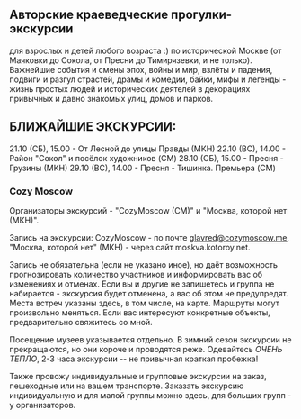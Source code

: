## Авторские краеведческие прогулки-экскурсии
для взрослых и детей любого возраста :) по исторической Москве (от Маяковки до Сокола, от Пресни до Тимирязевки, и не только). Важнейшие события и смены эпох, войны и мир, взлёты и падения, подвиги и разгул страстей, драмы и комедии, байки, мифы и легенды - жизнь простых людей и исторических деятелей в декорациях привычных и давно знакомых улиц, домов и парков.

## БЛИЖАЙШИЕ ЭКСКУРСИИ:
21.10 (СБ), 15.00 - От Лесной до улицы Правды (МКН)
22.10 (ВС), 14.00 - Район "Сокол" и посёлок художников (CM)
28.10 (СБ), 15.00 - Пресня - Грузины (МКН)
29.10 (ВС), 14.00 - Пресня - Тишинка. Премьера (CM)

### Cozy Moscow
Организаторы экскурсий - "CozyMoscow (CM)" и "Москва, которой нет (МКН)".

Запись на экскурсии: CozyMoscow - по почте glavred@cozymoscow.me, "Москва, которой нет" (МКН) - через сайт moskva.kotoroy.net.

Запись не обязательна (если не указано иное), но даёт возможность прогнозировать количество участников и информировать вас об изменениях и отменах. Если вы и другие не запишетесь и группа не набирается - экскурсия будет отменена, а вас об этом не предупредят. Места встреч указаны здесь, в том числе, на карте. Маршруты могут произвольно меняться. Если вас интересуют конкретные объекты, предварительно свяжитесь со мной.

Посещение музеев указывается отдельно. В зимний сезон экскурсии не прекращаются, но они короче и проводятся реже. Одевайтесь *ОЧЕНЬ ТЕПЛО*, 2-3 часа экскурсии -- не привычная краткая пробежка!

Также провожу индивидуальные и групповые экскурсии на заказ, пешеходные или на вашем транспорте. Заказать экскурсию индивидуальную и для малой группы можно здесь, для больших групп - у организаторов.
